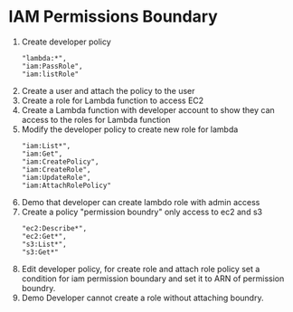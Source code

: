 # IAM Permissions Boundary

1. Create developer policy
    ```
    "lambda:*",
    "iam:PassRole",
    "iam:listRole"
    ```
1. Create a user and attach the policy to the user
1. Create a role for Lambda function to access EC2 
1. Create a Lambda function with developer account to show they can access to the roles for Lambda function
1. Modify the developer policy to create new role for lambda 
    ```
    "iam:List*",
    "iam:Get",
    "iam:CreatePolicy",
    "iam:CreateRole",
    "iam:UpdateRole",
    "iam:AttachRolePolicy"
    ```
1. Demo that developer can create lambdo role with admin access
1. Create a policy "permission boundry" only access to ec2 and s3
    ```
    "ec2:Describe*",
    "ec2:Get*",
    "s3:List*",
    "s3:Get*"
    ```
1. Edit developer policy, for create role and attach role policy set a condition for iam permission boundary and set it to ARN of permission boundry. 
1. Demo Developer cannot create a role without attaching boundry. 